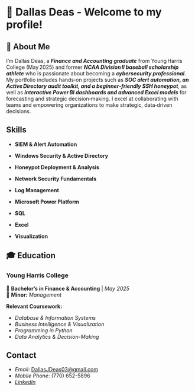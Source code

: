 # 💼 Dallas Deas - Welcome to my profile!

## 👋 About Me
I’m Dallas Deas, a ***Finance and Accounting graduate*** from Young Harris College (May 2025) and former ***NCAA Division II baseball scholarship athlete*** who is passionate about becoming a ***cybersecurity professional***. My portfolio includes hands‑on projects such as ***SOC alert automation, an Active Directory audit toolkit, and a beginner‑friendly SSH honeypot***, as well as ***interactive Power BI dashboards and advanced Excel models*** for forecasting and strategic decision‑making. I excel at collaborating with teams and empowering organizations to make strategic, data‑driven decisions.

##  Skills
- **SIEM & Alert Automation**
- **Windows Security & Active Directory**
- **Honeypot Deployment & Analysis**
- **Network Security Fundamentals**
- **Log Management**

- **Microsoft Power Platform**
- **SQL**
- **Excel**
- **Visualization**

## 🎓 Education
### Young Harris College  
📍 **Bachelor’s in Finance & Accounting** | *May 2025*  
📌 **Minor:** *Management*  

**Relevant Coursework:**  
- *Database & Information Systems*
- *Business Intelligence & Visualization*
- *Programming in Python*
- *Data Analytics & Decision-Making*

## Contact
- *Email*: DallasJDeas03@gmail.com
- *Moblie Phone*: (770) 652-5896
- *[LinkedIn](https://www.linkedin.com/in/dallas-deas-0b5978302/)*
